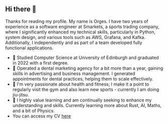 ## Hi there 👋

Thanks for reading my profile. My name is Orges. I have two years of experience as a software engineer at Smarkets, a sports trading company, where I significantly enhanced my technical skills, particularly in Python, system design, and various tools such as AWS, Grafana, and Kafka. Additionally, I independently and as part of a team developed fully functional applications.

- 📖 Studied Computer Science at University of Edinburgh and graduated in 2022 with a first degree.
- 🏢 Operated a dental marketing agency for a bit more than a year, gaining skills in advertising and business management.  I generated appointments for dental practices, helping them to scale effectively.
- 💪 I'm very passionate about health and fitness; I make it a point to regularly visit the gym and also learn new sports - currently I am doing jiu-jitsu. 
- 🤖 I highly value learning and am continually seeking to enhance my understanding and skills. Currently learning more about Rust, AI, Maths, and a bit of Physics.
- You can access my CV [here](https://gist.github.com/orgesskura/10ad782d98e034605c322a2ff6375599)



<!--
**orgesskura/orgesskura** is a ✨ _special_ ✨ repository because its `README.md` (this file) appears on your GitHub profile.

Here are some ideas to get you started:

- 🔭 I’m currently working on ...
- 🌱 I’m currently learning ...
- 👯 I’m looking to collaborate on ...
- 🤔 I’m looking for help with ...
- 💬 Ask me about ...
- 📫 How to reach me: ...
- 😄 Pronouns: ...
- ⚡ Fun fact: ...
-->
